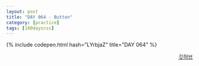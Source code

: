 ```yaml
---
layout: post
title: "DAY 064 - Button"
category: [practice]
tags: [100dayscss]
---
```


{% include codepen.html hash="LYrbjaZ" title="DAY 064" %}

<p align="right">
  <a href="https://github.com/mnmn092631/100daysCSS/tree/main/DAY%20064%20-%20Button" title="깃허브">깃허브</a>
</p>
